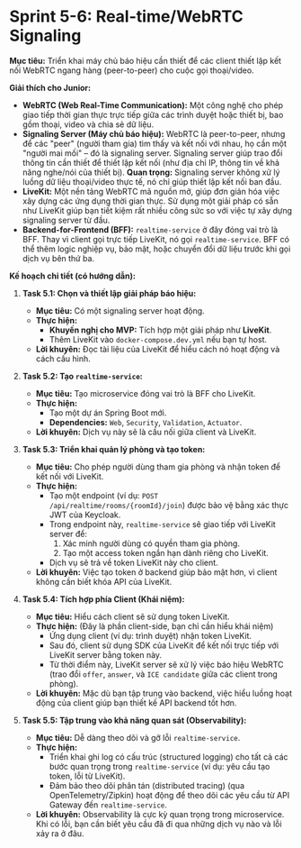 # Sprint 5-6: Real-time/WebRTC Signaling

**Mục tiêu:** Triển khai máy chủ báo hiệu cần thiết để các client thiết lập kết nối WebRTC ngang hàng (peer-to-peer) cho cuộc gọi thoại/video.

**Giải thích cho Junior:**

*   **WebRTC (Web Real-Time Communication):** Một công nghệ cho phép giao tiếp thời gian thực trực tiếp giữa các trình duyệt hoặc thiết bị, bao gồm thoại, video và chia sẻ dữ liệu.
*   **Signaling Server (Máy chủ báo hiệu):** WebRTC là peer-to-peer, nhưng để các "peer" (người tham gia) tìm thấy và kết nối với nhau, họ cần một "người mai mối" – đó là signaling server. Signaling server giúp trao đổi thông tin cần thiết để thiết lập kết nối (như địa chỉ IP, thông tin về khả năng nghe/nói của thiết bị). **Quan trọng:** Signaling server không xử lý luồng dữ liệu thoại/video thực tế, nó chỉ giúp thiết lập kết nối ban đầu.
*   **LiveKit:** Một nền tảng WebRTC mã nguồn mở, giúp đơn giản hóa việc xây dựng các ứng dụng thời gian thực. Sử dụng một giải pháp có sẵn như LiveKit giúp bạn tiết kiệm rất nhiều công sức so với việc tự xây dựng signaling server từ đầu.
*   **Backend-for-Frontend (BFF):** `realtime-service` ở đây đóng vai trò là BFF. Thay vì client gọi trực tiếp LiveKit, nó gọi `realtime-service`. BFF có thể thêm logic nghiệp vụ, bảo mật, hoặc chuyển đổi dữ liệu trước khi gọi dịch vụ bên thứ ba.

**Kế hoạch chi tiết (có hướng dẫn):**

1.  **Task 5.1: Chọn và thiết lập giải pháp báo hiệu:**
    *   **Mục tiêu:** Có một signaling server hoạt động.
    *   **Thực hiện:**
        *   **Khuyến nghị cho MVP:** Tích hợp một giải pháp như **LiveKit**.
        *   Thêm LiveKit vào `docker-compose.dev.yml` nếu bạn tự host.
    *   **Lời khuyên:** Đọc tài liệu của LiveKit để hiểu cách nó hoạt động và cách cấu hình.

2.  **Task 5.2: Tạo `realtime-service`:**
    *   **Mục tiêu:** Tạo microservice đóng vai trò là BFF cho LiveKit.
    *   **Thực hiện:**
        *   Tạo một dự án Spring Boot mới.
        *   **Dependencies:** `Web`, `Security`, `Validation`, `Actuator`.
    *   **Lời khuyên:** Dịch vụ này sẽ là cầu nối giữa client và LiveKit.

3.  **Task 5.3: Triển khai quản lý phòng và tạo token:**
    *   **Mục tiêu:** Cho phép người dùng tham gia phòng và nhận token để kết nối với LiveKit.
    *   **Thực hiện:**
        *   Tạo một endpoint (ví dụ: `POST /api/realtime/rooms/{roomId}/join`) được bảo vệ bằng xác thực JWT của Keycloak.
        *   Trong endpoint này, `realtime-service` sẽ giao tiếp với LiveKit server để:
            1.  Xác minh người dùng có quyền tham gia phòng.
            2.  Tạo một access token ngắn hạn dành riêng cho LiveKit.
        *   Dịch vụ sẽ trả về token LiveKit này cho client.
    *   **Lời khuyên:** Việc tạo token ở backend giúp bảo mật hơn, vì client không cần biết khóa API của LiveKit.

4.  **Task 5.4: Tích hợp phía Client (Khái niệm):**
    *   **Mục tiêu:** Hiểu cách client sẽ sử dụng token LiveKit.
    *   **Thực hiện:** (Đây là phần client-side, bạn chỉ cần hiểu khái niệm)
        *   Ứng dụng client (ví dụ: trình duyệt) nhận token LiveKit.
        *   Sau đó, client sử dụng SDK của LiveKit để kết nối trực tiếp với LiveKit server bằng token này.
        *   Từ thời điểm này, LiveKit server sẽ xử lý việc báo hiệu WebRTC (trao đổi `offer`, `answer`, và `ICE candidate` giữa các client trong phòng).
    *   **Lời khuyên:** Mặc dù bạn tập trung vào backend, việc hiểu luồng hoạt động của client giúp bạn thiết kế API backend tốt hơn.

5.  **Task 5.5: Tập trung vào khả năng quan sát (Observability):**
    *   **Mục tiêu:** Dễ dàng theo dõi và gỡ lỗi `realtime-service`.
    *   **Thực hiện:**
        *   Triển khai ghi log có cấu trúc (structured logging) cho tất cả các bước quan trọng trong `realtime-service` (ví dụ: yêu cầu tạo token, lỗi từ LiveKit).
        *   Đảm bảo theo dõi phân tán (distributed tracing) (qua OpenTelemetry/Zipkin) hoạt động để theo dõi các yêu cầu từ API Gateway đến `realtime-service`.
    *   **Lời khuyên:** Observability là cực kỳ quan trọng trong microservice. Khi có lỗi, bạn cần biết yêu cầu đã đi qua những dịch vụ nào và lỗi xảy ra ở đâu.

